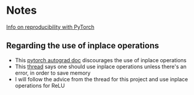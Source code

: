 # Notes

[Info on reproducibility with PyTorch](https://pytorch.org/docs/stable/notes/randomness.html)

## Regarding the use of inplace operations

- This [pytorch autograd doc](https://pytorch.org/docs/master/notes/autograd.html#in-place-operations-on-variables) discourages the use of inplace operations
- This [thread](https://discuss.pytorch.org/t/guidelines-for-when-and-why-one-should-set-inplace-true/50923) says one should use inplace operations unless there's an error, in order to save memory
- I will follow the advice from the thread for this project and use inplace operations for ReLU
